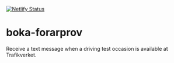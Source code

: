 [![Netlify Status](https://api.netlify.com/api/v1/badges/6cd4c2a9-aefd-41d2-b98b-569c71c0ce70/deploy-status)](https://app.netlify.com/sites/admiring-hoover-2e4446/deploys)

# boka-forarprov

Receive a text message when a driving test occasion is available at Trafikverket.
